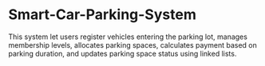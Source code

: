 # Smart-Car-Parking-System
This system let users register vehicles entering the parking lot, manages membership levels, allocates parking spaces, calculates payment based on parking duration, and updates parking space status using linked lists.
